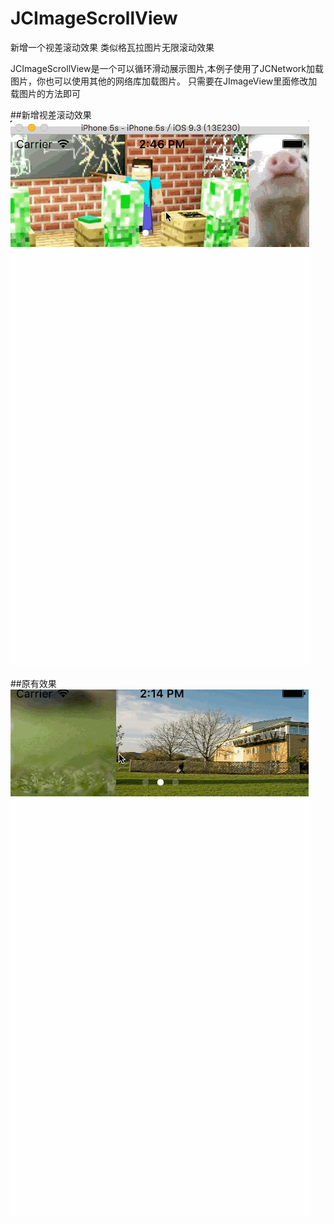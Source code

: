 # JCImageScrollView
新增一个视差滚动效果 类似格瓦拉图片无限滚动效果

JCImageScrollView是一个可以循环滑动展示图片,本例子使用了JCNetwork加载图片，你也可以使用其他的网络库加载图片。
只需要在JImageView里面修改加载图片的方法即可

##新增视差滚动效果
![image](./parallaxDemo.gif)

##原有效果
![image](./one.gif)

